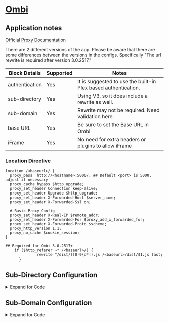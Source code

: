 <!-- This should be the app name and the URL to the app site -->
<!-- If major revisions exist of an app that change the RP support follow the app name with V# -->
# [Ombi](https://www.ombi.io)

## Application notes
<!-- This should point to any provided documentation by the app developer, if none, remove line below -->
[Official Proxy Documentation](https://github.com/tidusjar/Ombi/wiki/Nginx-and-Apache-Reverse-Proxy-examples-(Linux))

<!-- This should be used to highlight/outline any special notes, or important points about the configs -->
There are 2 different versions of the app. Please be aware that there are some differences between the versions in the configs. Specifically "The url rewrite is required after version 3.0.2517."

<!-- This will be used to outline all the pertinent block details -->
Block Details | Supported | Notes
------ | ------ | ------
authentication | Yes | It is suggested to use the built-in Plex based authentication.
sub-directory | Yes | Using V3, so it does include a rewrite as well.
sub-domain | Yes | Rewrite may not be required. Need validation here.
base URL | Yes | Be sure to set the Base URL in Ombi
iFrame | Yes | No need for extra headers or plugins to allow iFrame

<!-- This will be used to sample out the Location block for sub-directory config -->
### Location Directive
```nginx
location /<baseurl>/ {
  proxy_pass  http://<hostname>:5000/; ## Default <port> is 5000, adjust if necessary
  proxy_cache_bypass $http_upgrade;
  proxy_set_header Connection keep-alive;
  proxy_set_header Upgrade $http_upgrade;
  proxy_set_header X-Forwarded-Host $server_name;
  proxy_set_header X-Forwarded-Ssl on;

  # Basic Proxy Config
  proxy_set_header X-Real-IP $remote_addr;
  proxy_set_header X-Forwarded-For $proxy_add_x_forwarded_for;
  proxy_set_header X-Forwarded-Proto $scheme;
  proxy_http_version 1.1;
  proxy_no_cache $cookie_session;
}

## Required for Ombi 3.0.2517+
    if ($http_referer ~* /<baseurl>/) {
              rewrite ^/dist/([0-9\d*]).js /<baseurl>/dist/$1.js last;
      }
```
<!-- This is to be used to show code for a sub-directory config -->
## Sub-Directory Configuration

<details>

<summary> Expand for Code </summary>

### ombi.conf
```nginx
## Main server block to redirect traffic from HTTP to HTTPS
server {
  listen 80;
  server_name <fqdn>;
  return 301 https://$host$request_uri;
}

## Main server block for HTTPS
server {
  listen 443 ssl;
  server_name <fqdn>;

  root /config/www;
  index index.html index.htm index.php;
  include /config/nginx/ssl.conf ## Using a single include for all SSL related items

  location /<baseurl>/ {
    proxy_pass  http://<hostname>:5000/; ## Default <port> is 5000, adjust if necessary
    include /config/nginx/proxy.conf; ## Using a single include file for commonly used settings
    proxy_cache_bypass $http_upgrade;
    proxy_set_header Connection keep-alive;
    proxy_set_header Upgrade $http_upgrade;
    proxy_set_header X-Forwarded-Host $server_name;
    proxy_set_header X-Forwarded-Ssl on;
  }
## Required for Ombi 3.0.2517+
    if ($http_referer ~* /<baseurl>/) {
              rewrite ^/dist/([0-9\d*]).js /<baseurl>/dist/$1.js last;
      }
```
### proxy.conf
```nginx
client_max_body_size 10m;
client_body_buffer_size 128k;

#Timeout if the real server is dead
proxy_next_upstream error timeout invalid_header http_500 http_502 http_503;

# Advanced Proxy Config
send_timeout 5m;
proxy_read_timeout 240;
proxy_send_timeout 240;
proxy_connect_timeout 240;

# Basic Proxy Config
proxy_set_header Host $host:$server_port;
proxy_set_header X-Real-IP $remote_addr;
proxy_set_header X-Forwarded-For $proxy_add_x_forwarded_for;
proxy_set_header X-Forwarded-Proto $scheme;
proxy_redirect  http://  $scheme://;
proxy_http_version 1.1;
proxy_set_header Connection "";
proxy_cache_bypass $cookie_session;
proxy_no_cache $cookie_session;
proxy_buffers 32 4k;
```
### ssl.conf
```nginx
## Certificates from LE container placement
ssl_certificate /config/keys/letsencrypt/fullchain.pem;
ssl_certificate_key /config/keys/letsencrypt/privkey.pem;

## Strong Security recommended settings per cipherli.st
ssl_dhparam /config/nginx/dhparams.pem;
ssl_ciphers ECDHE-RSA-AES256-GCM-SHA512:DHE-RSA-AES256-GCM-SHA512:ECDHE-RSA-AES256-GCM-SHA384:DHE-RSA-AES256-GCM-SHA384:ECDHE-RSA-AES256-SHA384;
ssl_ecdh_curve secp384r1; # Requires nginx >= 1.1.0
ssl_session_timeout  10m;

## Settings to add strong security profile (A+ on securityheaders.io/ssllabs.com)
add_header Strict-Transport-Security "max-age=63072000; includeSubDomains; preload";
add_header X-Content-Type-Options nosniff;
add_header X-XSS-Protection "1; mode=block";
add_header X-Robots-Tag none;
add_header Content-Security-Policy "frame-ancestors https://*.<fqdn> https://<fqdn>"; ## Use *.domain.com, not *.sub.domain.com
add_header X-Frame-Options "ALLOW-FROM https://*.<fqdn>" always; ## Use *.domain.com, not *.sub.domain.com
add_header Referrer-Policy "strict-origin";
proxy_cookie_path / "/; HTTPOnly; Secure";
more_set_headers "Server: Classified";
more_clear_headers 'X-Powered-By';
```

</details>

<!-- This is to be used to show code for a sub-domain config -->
## Sub-Domain Configuration

<details>

<summary> Expand for Code </summary>

### ombi.conf
```nginx
## Main server block to redirect traffic from HTTP to HTTPS
server {
  listen 80;
  server_name <fqdn>;
  return 301 https://$host$request_uri;
}

## Main server block for HTTPS
server {
  listen 443 ssl;
  server_name <fqdn>;

  root /config/www;
  index index.html index.htm index.php;
  include /config/nginx/ssl.conf ## Using a single include for all SSL related items

  location / {
    proxy_pass  http://<hostname>:5000/; ## Default <port> is 5000, adjust if necessary
    include /config/nginx/proxy.conf; ## Using a single include file for commonly used settings
    proxy_cache_bypass $http_upgrade;
    proxy_set_header Connection keep-alive;
    proxy_set_header Upgrade $http_upgrade;
    proxy_set_header X-Forwarded-Host $server_name;
    proxy_set_header X-Forwarded-Ssl on;
  }
## Required for Ombi 3.0.2517+
    if ($http_referer ~* /) {
              rewrite ^/dist/([0-9\d*]).js /dist/$1.js last;
      }
```
### proxy.conf
```nginx
client_max_body_size 10m;
client_body_buffer_size 128k;

#Timeout if the real server is dead
proxy_next_upstream error timeout invalid_header http_500 http_502 http_503;

# Advanced Proxy Config
send_timeout 5m;
proxy_read_timeout 240;
proxy_send_timeout 240;
proxy_connect_timeout 240;

# Basic Proxy Config
proxy_set_header Host $host:$server_port;
proxy_set_header X-Real-IP $remote_addr;
proxy_set_header X-Forwarded-For $proxy_add_x_forwarded_for;
proxy_set_header X-Forwarded-Proto $scheme;
proxy_redirect  http://  $scheme://;
proxy_http_version 1.1;
proxy_set_header Connection "";
proxy_cache_bypass $cookie_session;
proxy_no_cache $cookie_session;
proxy_buffers 32 4k;
```
### ssl.conf
```nginx
## Certificates from LE container placement
ssl_certificate /config/keys/letsencrypt/fullchain.pem;
ssl_certificate_key /config/keys/letsencrypt/privkey.pem;

## Strong Security recommended settings per cipherli.st
ssl_dhparam /config/nginx/dhparams.pem;
ssl_ciphers ECDHE-RSA-AES256-GCM-SHA512:DHE-RSA-AES256-GCM-SHA512:ECDHE-RSA-AES256-GCM-SHA384:DHE-RSA-AES256-GCM-SHA384:ECDHE-RSA-AES256-SHA384;
ssl_ecdh_curve secp384r1; # Requires nginx >= 1.1.0
ssl_session_timeout  10m;

## Settings to add strong security profile (A+ on securityheaders.io/ssllabs.com)
add_header Strict-Transport-Security "max-age=63072000; includeSubDomains; preload";
add_header X-Content-Type-Options nosniff;
add_header X-XSS-Protection "1; mode=block";
add_header X-Robots-Tag none;
add_header Content-Security-Policy "frame-ancestors https://*.<fqdn> https://<fqdn>"; ## Use *.domain.com, not *.sub.domain.com
add_header X-Frame-Options "ALLOW-FROM https://*.<fqdn>" always; ## Use *.domain.com, not *.sub.domain.com
add_header Referrer-Policy "strict-origin";
proxy_cookie_path / "/; HTTPOnly; Secure";
more_set_headers "Server: Classified";
more_clear_headers 'X-Powered-By';
```

</details>
